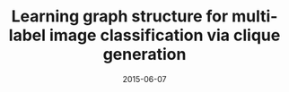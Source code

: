 ---
title: "Learning graph structure for multi-label image classification via clique generation"
collection: conferences
permalink: /publication/Learning_Graph
date: 2015-06-07
venue: "CVPR"
city: 
state: ""
thumbnail: "Learning_Graph.png"
teaser : 
authors: "M. Tan, Q. Shi, A. van den Hengel, C. Shen, Junbin Gao, Fuyuan Hu, Z. Zhang"
bibtex: Learning_Graph.txt
uri: Learning_Graph.pdf
arxiv: 
project: 
source:
poster: 
data:
---